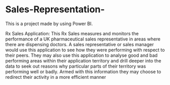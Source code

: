 # Sales-Representation-
This is a project made by using Power BI. 

Rx Sales Application:
This Rx Sales measures and monitors the performance of a UK pharmaceutical sales representative in areas
where there are dispensing doctors.
A sales representative or sales manager would use this application to see how they were performing with
respect to their peers. They may also use this application to analyse good and bad performing areas within
their application  territory and drill deeper into the data to seek out reasons why particular parts of their territory was
performing well or badly. Armed with this information they may choose to redirect their activity in a more
efficient manner
